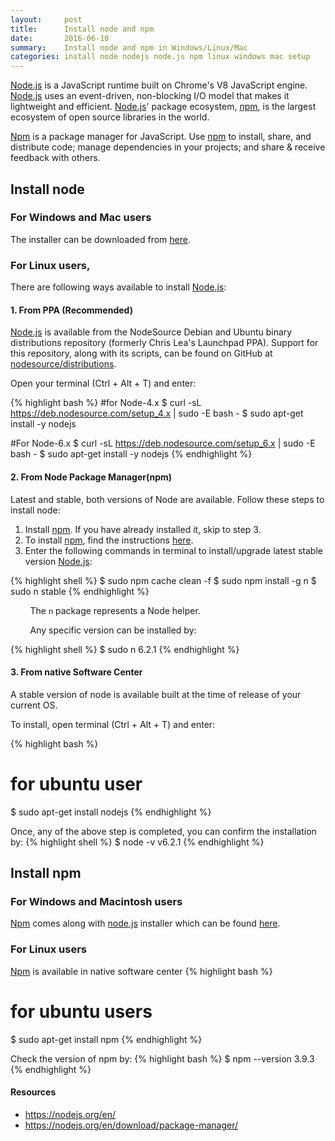 ```yaml
---
layout:     post
title:      Install node and npm
date:       2016-06-10
summary:    Install node and npm in Windows/Linux/Mac
categories: install node nodejs node.js npm linux windows mac setup
---
```


<a href="https://nodejs.org/" target="_blank">Node.js</a> is a JavaScript runtime built on Chrome's V8 JavaScript engine. <a href="https://nodejs.org/" target="_blank">Node.js</a> uses an event-driven, non-blocking I/O model that makes it lightweight and efficient. <a href="https://nodejs.org/" target="_blank">Node.js</a>' package ecosystem, <a href="https://www.npmjs.com/" target="_blank">npm</a>, is the largest ecosystem of open source libraries in the world.

<a href="https://www.npmjs.com/" target="_blank">Npm</a> is a package manager for JavaScript. Use <a href="https://www.npmjs.com/" target="_blank">npm</a> to install, share, and distribute code; manage dependencies in your projects; and share & receive feedback with others.

## Install node

### For Windows and Mac users

The installer  can be downloaded from <a href="https://nodejs.org/en/download/" target="_blank">here</a>.

### For Linux users,

There are following ways available to install <a href="https://nodejs.org/" target="_blank">Node.js</a>:

#### 1. From PPA (Recommended)

<a href="https://nodejs.org/" target="_blank">Node.js</a> is available from the NodeSource Debian and Ubuntu binary distributions repository (formerly Chris Lea's Launchpad PPA). Support for this repository, along with its scripts, can be found on GitHub at <a href="https://github.com/nodesource/distributions" target="_blank">nodesource/distributions</a>.

Open your terminal (Ctrl + Alt + T) and enter:

{% highlight bash %}
#for Node-4.x
$ curl -sL https://deb.nodesource.com/setup_4.x | sudo -E bash -
$ sudo apt-get install -y nodejs

#For Node-6.x
$ curl -sL https://deb.nodesource.com/setup_6.x | sudo -E bash -
$ sudo apt-get install -y nodejs
{% endhighlight %}

#### 2. From Node Package Manager(npm)

Latest and stable, both versions of Node are available. 
Follow these steps to install node:

1. Install <a href="https://www.npmjs.com/" target="_blank">npm</a>. If you have already installed it, skip to step 3.
2. To install <a href="https://www.npmjs.com/" target="_blank">npm</a>, find the instructions <a href="{{site.baseurl}}/install/npm/linux/ubuntu/windows/setup/2016/06/10/install-npm/" target="\_blank">here</a>.
3. Enter the following commands in terminal to install/upgrade latest stable version <a href="https://nodejs.org/" target="_blank">Node.js</a>:

{% highlight shell %}
$ sudo npm cache clean -f
$ sudo npm install -g n
$ sudo n stable
{% endhighlight %}

&nbsp;&nbsp;&nbsp;&nbsp;&nbsp;&nbsp;&nbsp;&nbsp;The `n` package represents a Node helper.

&nbsp;&nbsp;&nbsp;&nbsp;&nbsp;&nbsp;&nbsp;&nbsp;Any specific version can be installed by:

{% highlight shell %}
$ sudo n 6.2.1
{% endhighlight %}

#### 3. From native Software Center

A stable version of node is available built at the time of release of your current OS.

To install, open terminal (Ctrl + Alt + T) and enter:

{% highlight bash %}
# for ubuntu user
$ sudo apt-get install nodejs
{% endhighlight %}


Once, any of the above step is completed, you can confirm the installation by:
{% highlight shell %}
$ node -v
v6.2.1
{% endhighlight %}

## Install npm

### For Windows and Macintosh users

<a href="https://www.npmjs.com/" target="_blank">Npm</a> comes along with <a href="https://nodejs.org/" target="_blank">node.js</a> installer which can be found <a href="https://nodejs.org/en/download/" target="_blank">here</a>.

### For Linux users

<a href="https://www.npmjs.com/" target="_blank">Npm</a> is available in native software center
{% highlight bash %}
# for ubuntu users
$ sudo apt-get install npm
{% endhighlight %}

Check the version of npm by:
{% highlight bash %}
$ npm --version
3.9.3
{% endhighlight %}

#### Resources
* <a href="https://nodejs.org/en/" target="_blank">https://nodejs.org/en/</a>
* <a href="https://nodejs.org/en/download/package-manager/" target="_blank">https://nodejs.org/en/download/package-manager/</a>
